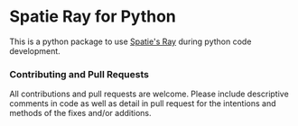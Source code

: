 # Spatie Ray for Python

This is a python package to use [Spatie's Ray](https://myray.app) during python code development.

### Contributing and Pull Requests
All contributions and pull requests are welcome.  Please include descriptive comments in code as well as detail in pull request for the intentions and methods of the fixes and/or additions.